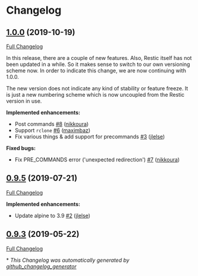 # Changelog

## [1.0.0](https://github.com/djmaze/resticker/tree/1.0.0) (2019-10-19)

[Full Changelog](https://github.com/djmaze/resticker/compare/0.9.5...1.0.0)

In this release, there are a couple of new features. Also, Restic itself has not been updated in a while. So it makes sense to switch to our own versioning scheme now. In order to indicate this change, we are now continuing with 1.0.0.

The new version does not indicate any kind of stability or feature freeze. It is just a new numbering scheme which is now uncoupled from the Restic version in use. 

**Implemented enhancements:**

- Post commands [\#8](https://github.com/djmaze/resticker/pull/8) ([nikkoura](https://github.com/nikkoura))
- Support `rclone` [\#6](https://github.com/djmaze/resticker/pull/6) ([maximbaz](https://github.com/maximbaz))
- Fix various things & add support for precommands [\#3](https://github.com/djmaze/resticker/pull/3) ([jlelse](https://github.com/jlelse))

**Fixed bugs:**

- Fix PRE\_COMMANDS error \('unexpected redirection'\) [\#7](https://github.com/djmaze/resticker/pull/7) ([nikkoura](https://github.com/nikkoura))

## [0.9.5](https://github.com/djmaze/resticker/tree/0.9.5) (2019-07-21)

[Full Changelog](https://github.com/djmaze/resticker/compare/0.9.3...0.9.5)

**Implemented enhancements:**

- Update alpine to 3.9 [\#2](https://github.com/djmaze/resticker/pull/2) ([jlelse](https://github.com/jlelse))

## [0.9.3](https://github.com/djmaze/resticker/tree/0.9.3) (2019-05-22)

[Full Changelog](https://github.com/djmaze/resticker/compare/6d9cfd3c141c373b77ceea418980f2b893222b86...0.9.3)



\* *This Changelog was automatically generated by [github_changelog_generator](https://github.com/github-changelog-generator/github-changelog-generator)*
